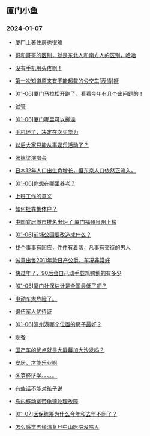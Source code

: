 ## 厦门小鱼 
### 2024-01-07

+ [厦门土著住房也很难](http://bbs.xmfish.com/read-htm-tid-18131293.html)

+ [哥和哥哥的区别，就是东北人和南方人的区别，哈哈](http://bbs.xmfish.com/read-htm-tid-18131276.html)

+ [没有手机用头疼啊！](http://bbs.xmfish.com/read-htm-tid-18131257.html)

+ [第一次知道原来有不能超载的公交车[表情]呀](http://bbs.xmfish.com/read-htm-tid-18131291.html)

+ [[01-06]厦门马拉松开跑了，看看今年有几个出问题的！](http://bbs.xmfish.com/read-htm-tid-18131321.html)

+ [试管](http://bbs.xmfish.com/read-htm-tid-18131252.html)

+ [[01-06]厦门哪里可以搓澡](http://bbs.xmfish.com/read-htm-tid-18131348.html)

+ [手机坏了，决定在次买华为](http://bbs.xmfish.com/read-htm-tid-18131454.html)

+ [以后大家只能从事娱乐活动了？](http://bbs.xmfish.com/read-htm-tid-18131288.html)

+ [张栋梁演唱会](http://bbs.xmfish.com/read-htm-tid-18131272.html)

+ [日本12年人口出生负增长，但东京人口依然正流入。](http://bbs.xmfish.com/read-htm-tid-18131396.html)

+ [[01-06]你想在哪里养老？](http://bbs.xmfish.com/read-htm-tid-18131456.html)

+ [上班工作的意义](http://bbs.xmfish.com/read-htm-tid-18131376.html)

+ [如何挂靠集体户？](http://bbs.xmfish.com/read-htm-tid-18131356.html)

+ [中国宜居城市排名出炉了 厦门福州泉州上榜](http://bbs.xmfish.com/read-htm-tid-18131573.html)

+ [[01-06]前埔公园要改造成什么？](http://bbs.xmfish.com/read-htm-tid-18131532.html)

+ [找个事事有回应，件件有着落，凡事有交待的男人](http://bbs.xmfish.com/read-htm-tid-18131388.html)

+ [诚意出售2011年款日产公爵，车况非常好](http://bbs.xmfish.com/read-htm-tid-18131536.html)

+ [快过年了，90后会自己动手载鸡鸭鹅的有多少](http://bbs.xmfish.com/read-htm-tid-18131519.html)

+ [[01-06]厦门社保估计是全国最低了吧？](http://bbs.xmfish.com/read-htm-tid-18131644.html)

+ [电动车太危险了。](http://bbs.xmfish.com/read-htm-tid-18131620.html)

+ [退伍军人优待证](http://bbs.xmfish.com/read-htm-tid-18131559.html)

+ [[01-06]漳州港哪个位置的房子最好？](http://bbs.xmfish.com/read-htm-tid-18131479.html)

+ [晚餐](http://bbs.xmfish.com/read-htm-tid-18131576.html)

+ [国产车的优点就是大屏幕加大沙发吗？](http://bbs.xmfish.com/read-htm-tid-18131597.html)

+ [安居，才能乐业啊](http://bbs.xmfish.com/read-htm-tid-18131574.html)

+ [冬笋经济学。。。。。](http://bbs.xmfish.com/read-htm-tid-18131601.html)

+ [有些话不能对孩子说](http://bbs.xmfish.com/read-htm-tid-18131511.html)

+ [岛内移动宽带龟速处理故障](http://bbs.xmfish.com/read-htm-tid-18131617.html)

+ [[01-07]医保统筹为什么今年和去年不同了？](http://bbs.xmfish.com/read-htm-tid-18131781.html)

+ [怎么感觉五缘湾复旦中山医院没啥人](http://bbs.xmfish.com/read-htm-tid-18131786.html)

